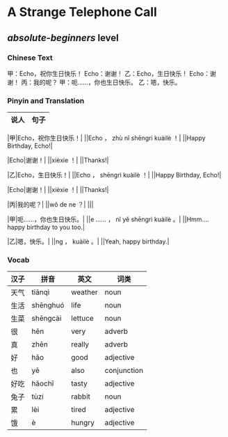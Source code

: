 # A Strange Telephone Call
## *absolute-beginners* level

### Chinese Text
甲：Echo，祝你生日快乐！
Echo：谢谢！
乙：Echo，生日快乐！
Echo：谢谢！
丙：我的呢？
甲：呃......，你也生日快乐。
乙：嗯，快乐。

### Pinyin and Translation
|说人|句子|
|----|----|

|甲|Echo，祝你生日快乐！|
||Echo ， zhù nǐ shēngrì kuàilè ！|
||Happy Birthday, Echo!|

|Echo|谢谢！|
||xièxie ！|
||Thanks!|

|乙|Echo，生日快乐！|
||Echo ， shēngrì kuàilè ！|
||Happy Birthday, Echo!|

|Echo|谢谢！|
||xièxie ！|
||Thanks!|

|丙|我的呢？|
||wǒ de ne ？|
|||

|甲|呃......，你也生日快乐。|
||e ...... ， nǐ yě shēngrì kuàilè 。|
||Hmm.... happy birthday to you too.|

|乙|嗯，快乐。|
||ng ， kuàilè 。|
||Yeah, happy birthday.|
### Vocab
|汉子|拼音|英文|词类|
|----|----|----|----|
|天气|tiānqì|weather|noun|
|生活|shēnghuó|life|noun|
|生菜|shēngcài|lettuce|noun|
|很|hěn|very|adverb|
|真|zhēn|really|adverb|
|好|hǎo|good|adjective|
|也|yě|also|conjunction|
|好吃|hǎochī|tasty|adjective|
|兔子|tùzi|rabbit|noun|
|累|lèi|tired|adjective|
|饿|è|hungry|adjective|